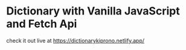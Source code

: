 # Dictionary with Vanilla JavaScript and Fetch Api


check it out live at https://dictionarykiprono.netlify.app/
 
